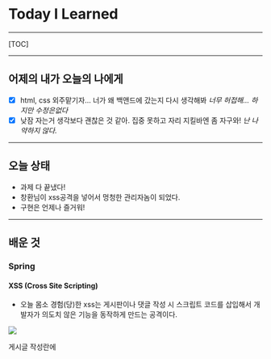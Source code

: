 <h1>Today I Learned</h1>

----------

[TOC]

-------------------------

## 어제의 내가 오늘의 나에게

- [x] html, css 외주맡기자... 너가 왜 백앤드에 갔는지 다시 생각해봐 *너무 허접해... 하지만 수정은없다*
- [x] 낮잠 자는거 생각보다 괜찮은 것 같아. 집중 못하고 자리 지킬바엔 좀 자구와!  *난 나약하지 않다.*

---------------------------------

## 오늘 상태

  - 과제 다 끝냈다! 
  - 창환님이 xss공격을 넣어서 멍청한 관리자놈이 되었다.
  - 구현은 언제나 즐거워!

--------------------------------

## 배운 것

### Spring ###

#### XSS (Cross Site Scripting)

- 오늘 몸소 경험(당)한 xss는 게시판이나 댓글 작성 시 스크립트 코드를 삽입해서 개발자가 의도치 않은 기능을 동작하게 만드는 공격이다.

![](https://images.velog.io/images/9sanha/post/2a1ab6d1-405d-4e15-a1c3-c278e8cf0257/image-20210925221303709.png)

  게시글 작성란에 <script>를 넣어서 아래 사진처럼 변했다.
  
![](https://images.velog.io/images/9sanha/post/d9a8f020-ebb7-4c61-9dd9-2293575772f6/image-20210925221159963.png)

- 방어하는 법

  - script 코드 검사 - 사용자로부터 받은 정보를 저장하기 전에 그 정보에 script코드가 포함되어 있는지 확인한다.
    - contains (indexOf도 가능)
    
      ``` java
      public Boolean filter(MyBlogDto requestDto) {
          	// 어디 하나라도 script 태그가 있으면 안되니까 반복을 줄일겸 문자열을 다 합쳤습니다.
          	String postInfo = requestDto.getTitle()+requestDto.getTitle()+requestDto.getContents();
              // 다른 분들은 닫힘 태그까지 추가하시는 경우가 있었는데, 열림 태그와 닫힘 태그가 세트라서 열림 태그만 잡기로 했습니다.
          	List<String> scrptList = new ArrayList<>();
              scrptList.add("<script>");
              scrptList.add("<javascript>");
              scrptList.add("<vbscript>");
              scrptList.add("onerror");
              for (String i:scrptList){
                  if(!postInfo.contains(i)){ //indexOf는 일치하는 문자가 없을 때 -1을 return하고
                      return false;		  //contains는 일치 여부를 true, false로 알려줍니다.
                  }
              }
              return true;
          }
      ```
    
      

------------------------------------

## 뿌듯한 것 ##

  - 프로젝트 배포까지 성공했다! 

-------------------------------------

## 아쉬운 것 ##

  - 기능은 구현했지만 보기에 예쁘지 않다...

-----------------------------------------

## 내일의 나에게 ##

  - 일요일이니까 좀 쉬고 그램에 있는 자바 스터디 파일 옮겨놔!
  - 첫 스터디 발표니까 현재 한 자료에 안주하지 말고 업데이트 해!
  - 추가 과제 낼 끝낼 수 있으면 꼭 끝내자!
  - myBlog 발전시킬 수 있으면 좀만 더 해보자!

